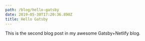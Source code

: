 ```yaml
---
path: /blog/hello-gatsby
date: 2019-05-30T17:20:36.890Z
title: Hello Gatsby
---
```

This is the second blog post in my awesome Gatsby+Netlify blog.
